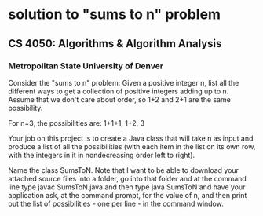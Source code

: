 # solution to "sums to n" problem
## CS 4050: Algorithms & Algorithm Analysis
### Metropolitan State University of Denver

Consider the "sums to n" problem: Given a positive integer n, list all the different ways to get a collection of positive integers adding up to n. Assume that we don't care about order, so 1+2 and 2+1 are the same possibility.

For n=3, the possibilities are:
1+1+1, 1+2, 3

Your job on this project is to create a Java class that will take n as input and produce a list of all the possibilities (with each item in the list on its own row, with the integers in it in nondecreasing order left to right).

Name the class SumsToN. Note that I want to be able to download your attached source files into a folder, go into that folder and at the command line type javac SumsToN.java and then type java SumsToN and have your application ask, at the command prompt, for the value of n, and then print out the list of possibilities - one per line - in the command window.  
